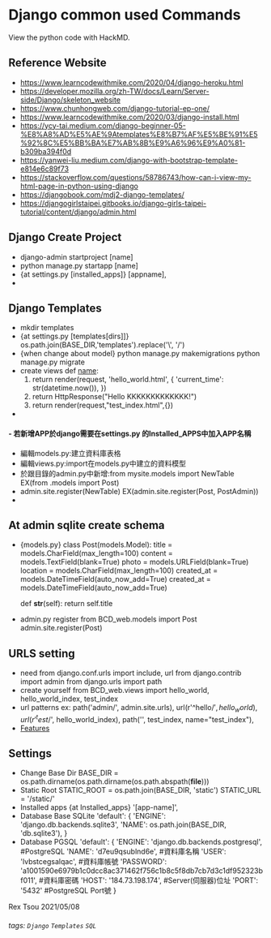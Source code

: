 # Django common used Commands

View the python code with HackMD.

Reference Website
---
- https://www.learncodewithmike.com/2020/04/django-heroku.html
- https://developer.mozilla.org/zh-TW/docs/Learn/Server-side/Django/skeleton_website
- https://www.chunhongweb.com/django-tutorial-ep-one/
- https://www.learncodewithmike.com/2020/03/django-install.html
- https://ycy-tai.medium.com/django-beginner-05-%E8%A8%AD%E5%AE%9Atemplates%E8%B7%AF%E5%BE%91%E5%92%8C%E5%BB%BA%E7%AB%8B%E9%A6%96%E9%A0%81-b309ba394f0d
- https://yanwei-liu.medium.com/django-with-bootstrap-template-e814e6c89f73
- https://stackoverflow.com/questions/58786743/how-can-i-view-my-html-page-in-python-using-django
- https://djangobook.com/mdj2-django-templates/
- https://djangogirlstaipei.gitbooks.io/django-girls-taipei-tutorial/content/django/admin.html

Django Create Project
---
- django-admin startproject [name]
- python manage.py startapp [name]
- {at settings.py [installed_apps]} [appname],
- 


Django Templates
---
- mkdir templates
- {at settings.py [templates[dirs]]} os.path.join(BASE_DIR,'templates').replace('\\', '/')
- {when change about model} python manage.py makemigrations
python manage.py migrate
- create views 
def [name](request):
    1. return render(request, 'hello_world.html', {
        'current_time': str(datetime.now()),
    })
    2. return HttpResponse("Hello KKKKKKKKKKKKK!")
    3. return render(request,"test_index.html",{})
- 


#### - 若新增APP於django需要在settings.py 的Installed_APPS中加入APP名稱
- 編輯models.py:建立資料庫表格
- 編輯views.py:import在models.py中建立的資料模型
- 於跟目錄的admin.py中新增:from mysite.models import NewTable EX(from .models import Post)
- admin.site.register(NewTable) EX(admin.site.register(Post, PostAdmin))
- 

At admin sqlite create schema
---
- {models.py}
    class Post(models.Model):
    title = models.CharField(max_length=100)
    content = models.TextField(blank=True)
    photo = models.URLField(blank=True)
    location = models.CharField(max_length=100)
    created_at = models.DateTimeField(auto_now_add=True)
    created_at = models.DateTimeField(auto_now_add=True)

    def __str__(self):
        return self.title
- admin.py register
    from BCD_web.models import Post
    admin.site.register(Post)

URLS setting
---
- need
    from django.conf.urls import include, url
from django.contrib import admin
from django.urls import path
- create yourself
    from BCD_web.views import hello_world, hello_world_index, test_index
- url patterns ex:
    path('admin/', admin.site.urls),
    url(r'^hello/$', hello_world),
    url(r'^test/$', hello_world_index),
    path('', test_index, name="test_index"),
- [Features](/s/features)

Settings
---
- Change Base Dir
    BASE_DIR = os.path.dirname(os.path.dirname(os.path.abspath(__file__)))
- Static Root
    STATIC_ROOT = os.path.join(BASE_DIR, 'static')
    STATIC_URL = '/static/'
- Installed apps
    {at Installed_apps}
    '[app-name]',
- Database Base SQLite
    'default': {
        'ENGINE': 'django.db.backends.sqlite3',
        'NAME': os.path.join(BASE_DIR, 'db.sqlite3'),
    }
- Database PGSQL
    'default': {
        'ENGINE': 'django.db.backends.postgresql',                                          #PostgreSQL
        'NAME': 'd7eu9qsublnd6e',                                                           #資料庫名稱
        'USER': 'lvbstcegsalqac',                                                           #資料庫帳號
        'PASSWORD': 'a1001590e6979b1c0dcc8ac371462f756c1b8c5f8db7cb7d3c1df952323bf011',     #資料庫密碼
        'HOST': '184.73.198.174',                                                           #Server(伺服器)位址
        'PORT': '5432'                                                                      #PostgreSQL Port號
    }


Rex Tsou 2021/05/08

###### tags: `Django` `Templates` `SQL`
